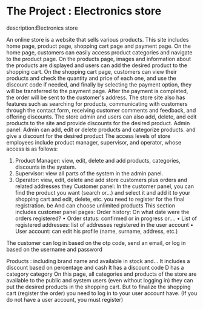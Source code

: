 # The Project : Electronics store
description:Electronics store


An online store is a website that sells various products. This site includes home page, product page, shopping cart page and payment page. On the home page, customers can easily access product categories and navigate to the product page. On the products page, images and information about the products are displayed and users can add the desired product to the shopping cart. On the shopping cart page, customers can view their products and check the quantity and price of each one, and use the discount code if needed, and finally by selecting the payment option, they will be transferred to the payment page. After the payment is completed, the order will be sent to the customer's address. The store site also has features such as searching for products, communicating with customers through the contact form, receiving customer comments and feedback, and offering discounts. The store admin and users can also add, delete, and edit products to the site and provide discounts for the desired product.
Admin panel:
Admin can add, edit or delete products and categorize products.
and give a discount for the desired product
The access levels of store employees include product manager, supervisor, and operator, whose access is as follows:
1. Product Manager: view, edit, delete and add products, categories, discounts in the system.
2. Supervisor: view all parts of the system in the admin panel.
3. Operator: view, edit, delete and add store customers plus orders and related addresses
they
Customer panel:
   In the customer panel, you can find the product you want (search or...) and select it and add it to your shopping cart and edit, delete, etc. you need to register for the final registration. be
And can choose unlimited products
This section includes customer panel pages:
Order history: On what date were the orders registered?
• Order status: confirmed or in progress or....
• List of registered addresses: list of addresses registered in the user account
• User account: can edit his profile (name, surname, address, etc.)

The customer can log in based on the otp code, send an email, or log in based on the username and password

Products :
including brand name and available in stock and...
It includes a discount based on percentage and cash
It has a discount code
D has a category category
On this page, all categories and products of the store are available to the public and system users
(even without logging in) they can put the desired products in the shopping cart.
But to finalize the shopping cart (register the order) you need to log in to your user account
have. (If you do not have a user account, you must register)
